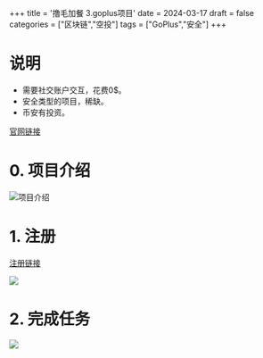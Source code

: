 +++
title = '撸毛加餐 3.goplus项目'
date = 2024-03-17
draft = false
categories = ["区块链","空投"]
tags = ["GoPlus","安全"]
+++


# 说明
- 需要社交账户交互，花费0$。
- 安全类型的项目，稀缺。
- 币安有投资。

[官网链接](https://secwarex.io?channelCode=YSUASNFF)

# 0. 项目介绍
![项目介绍](/airdrop/goplus-rootdata.png)

# 1. 注册
[注册链接](https://secwarex.io?channelCode=YSUASNFF)

![](/airdrop/goplus-1.png)

# 2. 完成任务
![](/airdrop/goplus-2.png)
